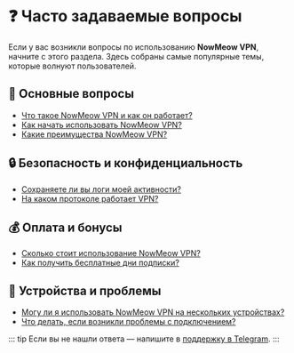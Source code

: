# ❓ Часто задаваемые вопросы

Если у вас возникли вопросы по использованию **NowMeow VPN**, начните с этого раздела. Здесь собраны самые популярные темы, которые волнуют пользователей.

## 📌 Основные вопросы

- [Что такое NowMeow VPN и как он работает?](/ru/faq/how-it-works.md)
- [Как начать использовать NowMeow VPN?](/ru/faq/how-to-start.md)
- [Какие преимущества NowMeow VPN?](/ru/faq/advantages.md)

## 🔒 Безопасность и конфиденциальность

- [Сохраняете ли вы логи моей активности?](/ru/faq/logs-policy.md)
- [На каком протоколе работает VPN?](/ru/faq/protocol.md)

## 💰 Оплата и бонусы

- [Сколько стоит использование NowMeow VPN?](/ru/faq/pricing.md)
- [Как получить бесплатные дни подписки?](/ru/faq/free-days.md)

## 📱 Устройства и проблемы

- [Могу ли я использовать NowMeow VPN на нескольких устройствах?](/ru/faq/multiple-devices.md)
- [Что делать, если возникли проблемы с подключением?](/ru/faq/troubleshooting.md)


::: tip 
Если вы не нашли ответа — напишите в [поддержку в Telegram](https://t.me/not_now0000).
::: 